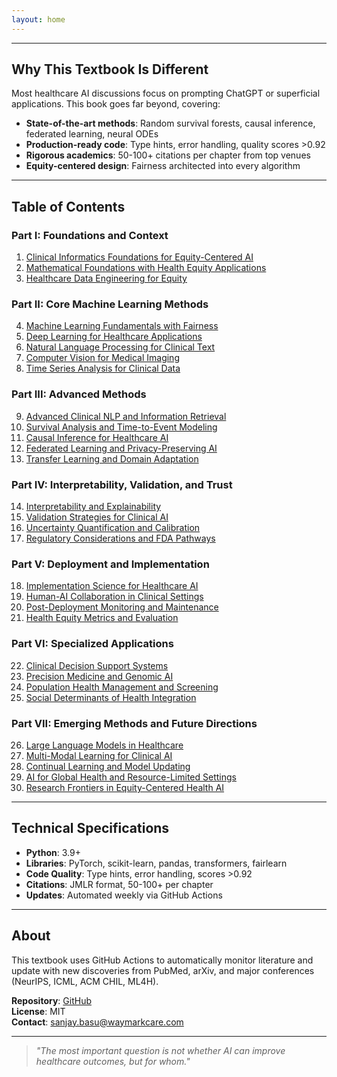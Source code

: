 ```yaml
---
layout: home
---
```



---

## Why This Textbook Is Different

Most healthcare AI discussions focus on prompting ChatGPT or superficial applications. This book goes far beyond, covering:

- **State-of-the-art methods**: Random survival forests, causal inference, federated learning, neural ODEs
- **Production-ready code**: Type hints, error handling, quality scores >0.92
- **Rigorous academics**: 50-100+ citations per chapter from top venues
- **Equity-centered design**: Fairness architected into every algorithm

---

## Table of Contents

### Part I: Foundations and Context

1. [Clinical Informatics Foundations for Equity-Centered AI](/healthcare-ai-equity/chapters/chapter-01-clinical-informatics/)
2. [Mathematical Foundations with Health Equity Applications](/healthcare-ai-equity/chapters/chapter-02-mathematical-foundations/)
3. [Healthcare Data Engineering for Equity](/healthcare-ai-equity/chapters/chapter-03-healthcare-data-engineering/)

### Part II: Core Machine Learning Methods

4. [Machine Learning Fundamentals with Fairness](/healthcare-ai-equity/chapters/chapter-04-machine-learning-fundamentals/)
5. [Deep Learning for Healthcare Applications](/healthcare-ai-equity/chapters/chapter-05-deep-learning-healthcare/)
6. [Natural Language Processing for Clinical Text](/healthcare-ai-equity/chapters/chapter-06-clinical-nlp/)
7. [Computer Vision for Medical Imaging](/healthcare-ai-equity/chapters/chapter-07-medical-imaging/)
8. [Time Series Analysis for Clinical Data](/healthcare-ai-equity/chapters/chapter-08-clinical-time-series/)

### Part III: Advanced Methods

9. [Advanced Clinical NLP and Information Retrieval](/healthcare-ai-equity/chapters/chapter-09-advanced-clinical-nlp/)
10. [Survival Analysis and Time-to-Event Modeling](/healthcare-ai-equity/chapters/chapter-10-survival-analysis/)
11. [Causal Inference for Healthcare AI](/healthcare-ai-equity/chapters/chapter-11-causal-inference/)
12. [Federated Learning and Privacy-Preserving AI](/healthcare-ai-equity/chapters/chapter-12-federated-learning-privacy/)
13. [Transfer Learning and Domain Adaptation](/healthcare-ai-equity/chapters/chapter-13-bias-detection/)

### Part IV: Interpretability, Validation, and Trust

14. [Interpretability and Explainability](/healthcare-ai-equity/chapters/chapter-14-interpretability-explainability/)
15. [Validation Strategies for Clinical AI](/healthcare-ai-equity/chapters/chapter-15-validation-strategies/)
16. [Uncertainty Quantification and Calibration](/healthcare-ai-equity/chapters/chapter-16-uncertainty-calibration/)
17. [Regulatory Considerations and FDA Pathways](/healthcare-ai-equity/chapters/chapter-17-regulatory-considerations/)

### Part V: Deployment and Implementation

18. [Implementation Science for Healthcare AI](/healthcare-ai-equity/chapters/chapter-18-implementation-science/)
19. [Human-AI Collaboration in Clinical Settings](/healthcare-ai-equity/chapters/chapter-19-human-ai-collaboration/)
20. [Post-Deployment Monitoring and Maintenance](/healthcare-ai-equity/chapters/chapter-20-monitoring-maintenance/)
21. [Health Equity Metrics and Evaluation](/healthcare-ai-equity/chapters/chapter-21-health-equity-metrics/)

### Part VI: Specialized Applications

22. [Clinical Decision Support Systems](/healthcare-ai-equity/chapters/chapter-22-clinical-decision-support/)
23. [Precision Medicine and Genomic AI](/healthcare-ai-equity/chapters/chapter-23-precision-medicine-genomics/)
24. [Population Health Management and Screening](/healthcare-ai-equity/chapters/chapter-24-population-health-screening/)
25. [Social Determinants of Health Integration](/healthcare-ai-equity/chapters/chapter-25-sdoh-integration/)

### Part VII: Emerging Methods and Future Directions

26. [Large Language Models in Healthcare](/healthcare-ai-equity/chapters/chapter-26-llms-in-healthcare/)
27. [Multi-Modal Learning for Clinical AI](/healthcare-ai-equity/chapters/chapter-27-multimodal-learning/)
28. [Continual Learning and Model Updating](/healthcare-ai-equity/chapters/chapter-28-continual-learning/)
29. [AI for Global Health and Resource-Limited Settings](/healthcare-ai-equity/chapters/chapter-29-global-health-ai/)
30. [Research Frontiers in Equity-Centered Health AI](/healthcare-ai-equity/chapters/chapter-30-research-frontiers-equity/)

---

## Technical Specifications

- **Python**: 3.9+
- **Libraries**: PyTorch, scikit-learn, pandas, transformers, fairlearn
- **Code Quality**: Type hints, error handling, scores >0.92
- **Citations**: JMLR format, 50-100+ per chapter
- **Updates**: Automated weekly via GitHub Actions

---

## About

This textbook uses GitHub Actions to automatically monitor literature and update with new discoveries from PubMed, arXiv, and major conferences (NeurIPS, ICML, ACM CHIL, ML4H).

**Repository**: [GitHub](https://github.com/sanjaybasu/healthcare-ai-equity)  
**License**: MIT  
**Contact**: sanjay.basu@waymarkcare.com

---

> *"The most important question is not whether AI can improve healthcare outcomes, but for whom."*
